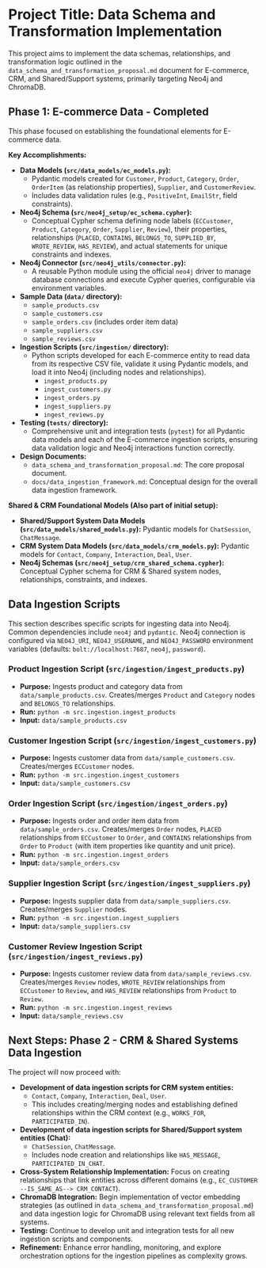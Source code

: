 # Project Title: Data Schema and Transformation Implementation

This project aims to implement the data schemas, relationships, and transformation logic outlined in the `data_schema_and_transformation_proposal.md` document for E-commerce, CRM, and Shared/Support systems, primarily targeting Neo4j and ChromaDB.

## Phase 1: E-commerce Data - Completed

This phase focused on establishing the foundational elements for E-commerce data.

**Key Accomplishments:**
-   **Data Models (`src/data_models/ec_models.py`):**
    -   Pydantic models created for `Customer`, `Product`, `Category`, `Order`, `OrderItem` (as relationship properties), `Supplier`, and `CustomerReview`.
    -   Includes data validation rules (e.g., `PositiveInt`, `EmailStr`, field constraints).
-   **Neo4j Schema (`src/neo4j_setup/ec_schema.cypher`):**
    -   Conceptual Cypher schema defining node labels (`ECCustomer`, `Product`, `Category`, `Order`, `Supplier`, `Review`), their properties, relationships (`PLACED`, `CONTAINS`, `BELONGS_TO`, `SUPPLIED_BY`, `WROTE_REVIEW`, `HAS_REVIEW`), and actual statements for unique constraints and indexes.
-   **Neo4j Connector (`src/neo4j_utils/connector.py`):**
    -   A reusable Python module using the official `neo4j` driver to manage database connections and execute Cypher queries, configurable via environment variables.
-   **Sample Data (`data/` directory):**
    -   `sample_products.csv`
    -   `sample_customers.csv`
    -   `sample_orders.csv` (includes order item data)
    -   `sample_suppliers.csv`
    -   `sample_reviews.csv`
-   **Ingestion Scripts (`src/ingestion/` directory):**
    -   Python scripts developed for each E-commerce entity to read data from its respective CSV file, validate it using Pydantic models, and load it into Neo4j (including nodes and relationships).
        -   `ingest_products.py`
        -   `ingest_customers.py`
        -   `ingest_orders.py`
        -   `ingest_suppliers.py`
        -   `ingest_reviews.py`
-   **Testing (`tests/` directory):**
    -   Comprehensive unit and integration tests (`pytest`) for all Pydantic data models and each of the E-commerce ingestion scripts, ensuring data validation logic and Neo4j interactions function correctly.
-   **Design Documents:**
    -   `data_schema_and_transformation_proposal.md`: The core proposal document.
    -   `docs/data_ingestion_framework.md`: Conceptual design for the overall data ingestion framework.

**Shared & CRM Foundational Models (Also part of initial setup):**
- **Shared/Support System Data Models (`src/data_models/shared_models.py`):** Pydantic models for `ChatSession`, `ChatMessage`.
- **CRM System Data Models (`src/data_models/crm_models.py`):** Pydantic models for `Contact`, `Company`, `Interaction`, `Deal`, `User`.
- **Neo4j Schemas (`src/neo4j_setup/crm_shared_schema.cypher`):** Conceptual Cypher schema for CRM & Shared system nodes, relationships, constraints, and indexes.


## Data Ingestion Scripts

This section describes specific scripts for ingesting data into Neo4j. Common dependencies include `neo4j` and `pydantic`. Neo4j connection is configured via `NEO4J_URI`, `NEO4J_USERNAME`, and `NEO4J_PASSWORD` environment variables (defaults: `bolt://localhost:7687`, `neo4j`, `password`).

### Product Ingestion Script (`src/ingestion/ingest_products.py`)
-   **Purpose:** Ingests product and category data from `data/sample_products.csv`. Creates/merges `Product` and `Category` nodes and `BELONGS_TO` relationships.
-   **Run:** `python -m src.ingestion.ingest_products`
-   **Input:** `data/sample_products.csv`

### Customer Ingestion Script (`src/ingestion/ingest_customers.py`)
-   **Purpose:** Ingests customer data from `data/sample_customers.csv`. Creates/merges `ECCustomer` nodes.
-   **Run:** `python -m src.ingestion.ingest_customers`
-   **Input:** `data/sample_customers.csv`

### Order Ingestion Script (`src/ingestion/ingest_orders.py`)
-   **Purpose:** Ingests order and order item data from `data/sample_orders.csv`. Creates/merges `Order` nodes, `PLACED` relationships from `ECCustomer` to `Order`, and `CONTAINS` relationships from `Order` to `Product` (with item properties like quantity and unit price).
-   **Run:** `python -m src.ingestion.ingest_orders`
-   **Input:** `data/sample_orders.csv`

### Supplier Ingestion Script (`src/ingestion/ingest_suppliers.py`)
-   **Purpose:** Ingests supplier data from `data/sample_suppliers.csv`. Creates/merges `Supplier` nodes.
-   **Run:** `python -m src.ingestion.ingest_suppliers`
-   **Input:** `data/sample_suppliers.csv`

### Customer Review Ingestion Script (`src/ingestion/ingest_reviews.py`)
-   **Purpose:** Ingests customer review data from `data/sample_reviews.csv`. Creates/merges `Review` nodes, `WROTE_REVIEW` relationships from `ECCustomer` to `Review`, and `HAS_REVIEW` relationships from `Product` to `Review`.
-   **Run:** `python -m src.ingestion.ingest_reviews`
-   **Input:** `data/sample_reviews.csv`

## Next Steps: Phase 2 - CRM & Shared Systems Data Ingestion

The project will now proceed with:
-   **Development of data ingestion scripts for CRM system entities:**
    -   `Contact`, `Company`, `Interaction`, `Deal`, `User`.
    -   This includes creating/merging nodes and establishing defined relationships within the CRM context (e.g., `WORKS_FOR`, `PARTICIPATED_IN`).
-   **Development of data ingestion scripts for Shared/Support system entities (Chat):**
    -   `ChatSession`, `ChatMessage`.
    -   Includes node creation and relationships like `HAS_MESSAGE`, `PARTICIPATED_IN_CHAT`.
-   **Cross-System Relationship Implementation:** Focus on creating relationships that link entities across different domains (e.g., `EC_CUSTOMER --IS_SAME_AS--> CRM_CONTACT`).
-   **ChromaDB Integration:** Begin implementation of vector embedding strategies (as outlined in `data_schema_and_transformation_proposal.md`) and data ingestion logic for ChromaDB using relevant text fields from all systems.
-   **Testing:** Continue to develop unit and integration tests for all new ingestion scripts and components.
-   **Refinement:** Enhance error handling, monitoring, and explore orchestration options for the ingestion pipelines as complexity grows.
